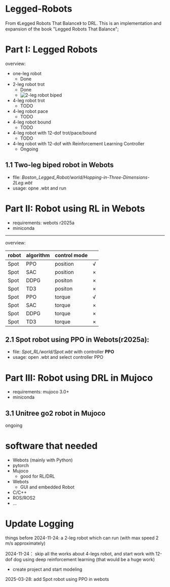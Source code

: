 # Legged-Robots

From 《Legged Robots That Balance》 to DRL. This is an implementation and expansion of the book "Legged Robots That Balance";

# Part I: Legged Robots
overview:
- one-leg robot
  - Done
- 2-leg robot trot
  - Done
  - ![2-leg robot biped](Boston_Legged_Robot/images/2-leg-biped-robot/Biping-in-Three-Dimensions-2Leg.gif)
- 4-leg robot trot
  - TODO
- 4-leg robot pace
  - TODO
- 4-leg robot bound
  - TODO
- 4-leg robot with 12-dof trot/pace/bound
  - TODO
- 4-leg robot with 12-dof with Reinforcement Learning Controller
  - Ongoing

## 1.1 Two-leg biped robot in Webots
- fIle:  *Boston_Legged_Robot/world/Hopping-in-Three-Dimensions-2Leg.wbt*
- usage: opne .wbt and run

# Part II: Robot using RL in Webots
- requirements: webots r2025a
- miniconda
---
overview:

|robot  |algorithm  |control mode       |      |
|---    |---        |---                |---   |
|Spot   |PPO    |position   |√      |
|Spot   |SAC    |position   |×  |
|Spot   |DDPG   |positon    |   ×   |
|Spot   |TD3    |positon    |   ×   |
|Spot   |PPO    |torque     |√      |
|Spot   |SAC    |torque     |×  |
|Spot   |DDPG   |torque     |   ×   |
|Spot   |TD3    |torque     |   ×   |

## 2.1 Spot robot using PPO in Webots(r2025a):
- file: *Spot_RL/world/Spot.wbt* with controller **PPO**
- usage: open .wbt and select controller PPO

# Part III: Robot using DRL in Mujoco
- requirements: mujoco 3.0+ 
- miniconda

## 3.1 Unitree go2 robot in Mujoco
ongoing

# software that needed
- Webots (mainly with Python)
- pytorch
- Mujoco
  - good for RL/DRL
- Webots
  - GUI and embedded Robot
- C/C++
- ROS/ROS2
- ...


# Update Logging
things before 2024-11-24:
a 2-leg robot which can run (with max speed 2 m/s approximately)

2024-11-24：
skip all the works about 4-legs robot, and start work with 12-dof dog using deep reinforcement learning (that would be a huge work)
- create project and start modeling

2025-03-28:
add Spot robot using PPO in webots

